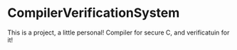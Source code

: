 # CompilerVerificationSystem
This is a project, a little personal! 
Compiler for secure C, and verificatuin for it!
